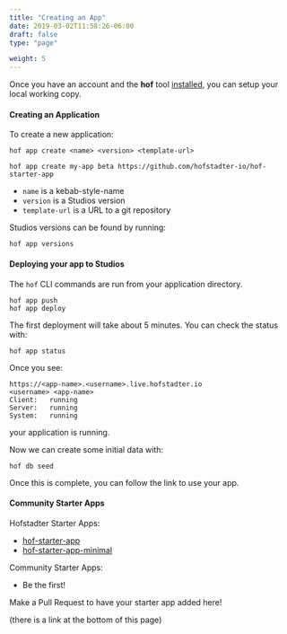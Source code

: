 ```yaml
---
title: "Creating an App"
date: 2019-03-02T11:58:26-06:00
draft: false
type: "page"

weight: 5
---
```


Once you have an account and the __hof__ tool [installed](../installation/),
you can setup your local working copy.

#### Creating an Application

To create a new application:

```
hof app create <name> <version> <template-url>

hof app create my-app beta https://github.com/hofstadter-io/hof-starter-app
```

- `name` is a kebab-style-name
- `version` is a Studios version
- `template-url` is a URL to a git repository

Studios versions can be found by running:

```
hof app versions
```

#### Deploying your app to Studios

The `hof` CLI commands are run from your application directory.

```
hof app push
hof app deploy
```

The first deployment will take about 5 minutes.
You can check the status with:

```
hof app status
```

Once you see:

```
https://<app-name>.<username>.live.hofstadter.io
<username> <app-name>
Client:   running
Server:   running
System:   running
```

your application is running.

Now we can create some initial data with:

```
hof db seed
```

Once this is complete,
you can follow the link to use your app.


#### Community Starter Apps

Hofstadter Starter Apps:

- [hof-starter-app](https://github.com/hofstadter-io/hof-starter-app)
- [hof-starter-app-minimal](https://github.com/hofstadter-io/hof-starter-app-minimal)

Community Starter Apps:

- Be the first!

Make a Pull Request to have your starter app added here!

(there is a link at the bottom of this page)

